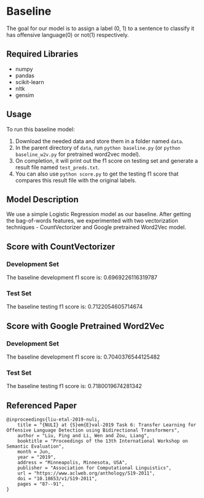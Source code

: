 # Baseline
The goal for our model is to assign a label (0, 1) to a sentence to classify it has offensive language(0) or not(1) respectively.

## Required Libraries
* numpy
* pandas
* scikit-learn
* nltk
* gensim

## Usage
To run this baseline model:
1. Download the needed data and store them in a folder named `data`.
2. In the parent directory of `data`, run `python baseline.py` (or `python baseline_w2v.py` for pretrained word2vec model).
3. On completion, it will print out the f1 score on testing set and generate a result file named `test_preds.txt`.
4. You can also use `python score.py` to get the testing f1 score that compares this result file with the original labels.

## Model Description
We use a simple Logistic Regression model as our baseline. After getting the bag-of-words features, we experimented with two vectorization techniques - CountVectorizer and Google pretrained Word2Vec model.

## Score with CountVectorizer

### Development Set
The baseline development f1 score is: 0.6969226116319787

### Test Set
The baseline testing f1 score is: 0.7122054605714674

## Score with Google Pretrained Word2Vec

### Development Set
The baseline development f1 score is: 0.7040376544125482

### Test Set
The baseline testing f1 score is: 0.7180019674281342

## Referenced Paper
```
@inproceedings{liu-etal-2019-nuli,
    title = "{NULI} at {S}em{E}val-2019 Task 6: Transfer Learning for Offensive Language Detection using Bidirectional Transformers",
    author = "Liu, Ping and Li, Wen and Zou, Liang",
    booktitle = "Proceedings of the 13th International Workshop on Semantic Evaluation",
    month = Jun,
    year = "2019",
    address = "Minneapolis, Minnesota, USA",
    publisher = "Association for Computational Linguistics",
    url = "https://www.aclweb.org/anthology/S19-2011",
    doi = "10.18653/v1/S19-2011",
    pages = "87--91",
}
```